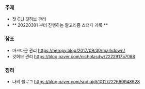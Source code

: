 ### 주제
- 첫 CLI 깃허브 관리
- ** 20220301 부터 진행하는 알고리즘 스터디 기록 **

### 참조
- 마크다운 관리 https://heropy.blog/2017/09/30/markdown/ 
- 깃허브 관리 https://blog.naver.com/nicholasdw/222291757068 


### 정리
- 나의 블로그 https://blog.naver.com/spdlqjdk1012/222660948628